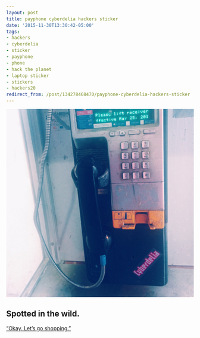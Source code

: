 ```yaml
---
layout: post
title: payphone cyberdelia hackers sticker
date: '2015-11-30T13:30:42-05:00'
tags:
- hackers
- cyberdelia
- sticker
- payphone
- phone
- hack the planet
- laptop sticker
- stickers
- hackers20
redirect_from: /post/134278468470/payphone-cyberdelia-hackers-sticker
---
```

 ![](/images/tumblr_nyn4r6vr0m1tqzrm7o1_1280.jpg)  

## Spotted in the wild. &nbsp;

[“Okay. Let’s go shopping.”](https://www.stickermule.com/marketplace/8538-cyberdelia)
